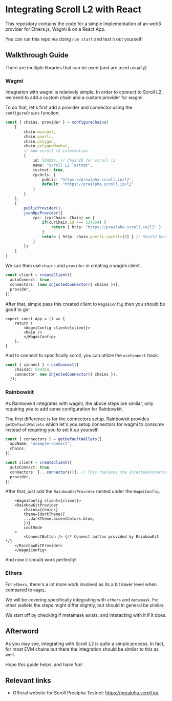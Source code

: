 # Integrating Scroll L2 with React

This repository contains the code for a simple implementation of an web3 provider for Ethers.js, Wagmi &  on a React App. 

You can run this repo via doing `npm start` and test it out yourself!


## Walkthrough Guide

There are multiple libraries that can be used (and are used usually)

### Wagmi

Integration with wagmi is relatively simple. In order to connect to Scroll L2, we need to add a custom chain and a custom provider for wagmi.

To do that, let's first add a provider and connector using the `configureChains` function.


```typescript
const { chains, provider } = configureChains(
    [
        chain.mainnet,
        chain.goerli,
        chain.polygon,
        chain.polygonMumbai,
        // Add scroll l2 information
        {
            id: 534354, // ChainID for scroll l2
            name: "Scroll L2 Testnet",
            testnet: true,
            rpcUrls: {
                public: "https://prealpha.scroll.io/l2",
                default: "https://prealpha.scroll.io/l2"
            } 
        }
    ],
    [
        publicProvider(),
        jsonRpcProvider({
            rpc: (curChain: Chain) => {
                if(curChain.id === 534354) {
                    return { http: "https://prealpha.scroll.io/l2" }
                }
                return { http: chain.goerli.rpcUrls[0] } // Should hould ideally return a valid provider url
            }
        })
    ]
)
```

We can then use `chains` and `provider` in creating a wagmi client.

```typescript
const client = createClient({
  autoConnect: true,
  connectors: [new InjectedConnector({ chains })],
  provider,
});
```

After that, simple pass this created client to `WagmiConfig` then you should be good to go!

```tsx
export const App = () => {
    return (
        <WagmiConfig client={client}>
        <Main />
        </WagmiConfig>
    );
}
```

And to connect to specifically scroll, you can utilize the `useConnect` hook.

```typescript
const { connect } = useConnect({
    chainId: 534354,
    connector: new InjectedConnector({ chains }),
  });
```

### Rainbowkit

As Rainbowkit integrates with wagmi, the above steps are similar, only requiring you to add some configuration for Rainbowkit.

The first difference is for the connectors setup. Rainbowkit provides `getDefaultWallets` which let's you setup connectors for wagmi to consume instead of requiring you to set it up yourself.

```typescript
const { connectors } = getDefaultWallets({
  appName: "example-connect",
  chains,
});

const client = createClient({
  autoConnect: true,
  connectors: [...connectors()], // This replaces the InjectedConnector
  provider,
});
```

After that, just add the `RainbowKitProvider` nested under the `WagmiConfig`.


```tsx
    <WagmiConfig client={client}>
    <RainbowKitProvider
        chains={chains}
        theme={darkTheme({
        ...darkTheme.accentColors.blue,
        })}
        coolMode
    >
        <ConnectButton /> {/* Connect button provided by RainbowKit */}
    </RainbowKitProvider>
    </WagmiConfig>
```

And now it should work perfectly!


### Ethers

For `ethers`, there's a lot more work involved as its a bit lower level when compared to `wagmi`.

We will be covering specifically integrating with `ethers` and `metamask`. For other wallets the steps might differ slightly, but should in general be similar.

We start off by checking if metamask exists, and interacting with it if it does.

## Afterword

As you may see, integrating with Scroll L2 is quite a simple process. In fact, for most EVM chains out there the integration should be similar to this as well.

Hope this guide helps, and have fun!

## Relevant links

- Official website for Scroll Prealpha Testnet: https://prealpha.scroll.io/
